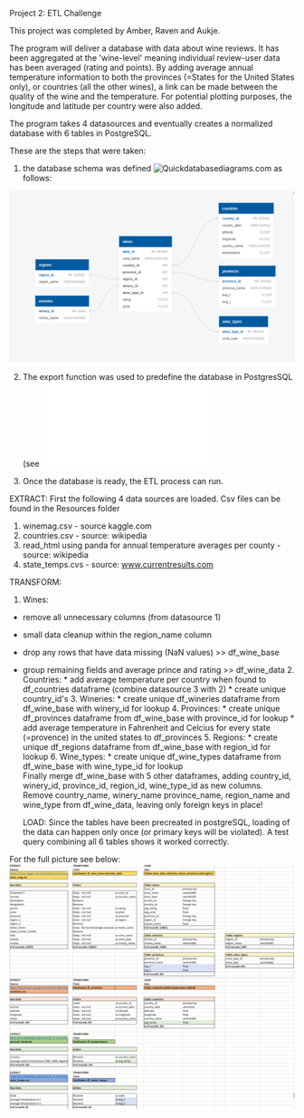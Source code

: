 Project 2: ETL Challenge

This project was completed by Amber, Raven and Aukje.

The program will deliver a database with data about wine reviews. It has been aggregated at the 'wine-level' meaning individual review-user data has been averaged (rating and points). By adding average annual temperature information to both the provinces (=States for the United States only), or countries (all the other wines), a link can be made between the quality of the wine and the temperature. For potential plotting purposes, the longitude and latitude per country were also added.
 
The program takes 4 datasources and eventually creates a normalized database with 6 tables in PostgreSQL.

These are the steps that were taken:

1. the database schema was defined ![Quickdatabasediagrams.com](https://app.quickdatabasediagrams.com) as follows:

![Wine_DB_Diagram.png](Output/Wine_DB_Diagram.png) 

2. The export function was used to predefine the database in PostgresSQL (see ![Create_tables_for_wine_db.sql](SQL_Files/Create_tables_for_wine_db.sql)

3. Once the database is ready, the ETL process can run. 

EXTRACT: First the following 4 data sources are loaded. Csv files can be found in the Resources folder
1. winemag.csv - source kaggle.com
2. countries.csv - source: wikipedia
3. read_html using panda for annual temperature averages per county - source: wikipedia
4. state_temps.cvs - source: www.currentresults.com

TRANSFORM:
1. Wines:
* remove all unnecessary columns (from datasource 1)
* small data cleanup within the region_name column
* drop any rows that have data missing (NaN values) >> df_wine_base
* group remaining fields and average prince and rating >> df_wine_data
	   	2. Countries:
			* add average temperature per country when found to df_countries dataframe (combine datasource 3 with 2)
			* create unique country_id's
	   	3. Wineries:
			* create unique df_wineries dataframe from df_wine_base with winery_id for lookup
	  	4. Provinces:
			* create unique df_provinces dataframe from df_wine_base with province_id for lookup
			* add average temperature in Fahrenheit and Celcius for every state (=provence) in the united states to df_provinces
	   	5. Regions:
			* create unique df_regions dataframe from df_wine_base with region_id for lookup
	   	6. Wine_types:
			* create unique df_wine_types dataframe from df_wine_base with wine_type_id for lookup	
		Finally merge df_wine_base with 5 other dataframes, adding country_id, winery_id, province_id, region_id, wine_type_id as new columns.
		Remove country_name, winery_name province_name, region_name and wine_type from df_wine_data, leaving only foreign keys in place!

	LOAD: Since the tables have been precreated in postgreSQL, loading of the data can happen only once (or primary keys will be violated). A test query combining all 6 tables shows it worked correctly.

For the full picture see below:
![Overview_1.png](Output/Overview_1.png) 
![Overview_2.png](Output/Overview_2.png) 


